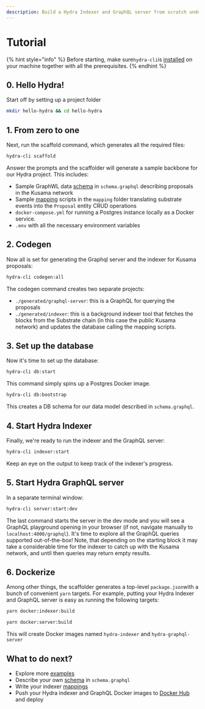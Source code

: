 ```yaml
---
description: Build a Hydra Indexer and GraphQL server from scratch under five minutes
---
```


# Tutorial

{% hint style="info" %}
Before starting, make sure`hydra-cli`is [installed](install-hydra.md) on your machine together with all the prerequisites. 
{% endhint %}

## 0. Hello Hydra!

Start off by setting up a project folder

```bash
mkdir hello-hydra && cd hello-hydra
```

## 1. From zero to one

Next, run the scaffold command, which generates all the required files:

```bash
hydra-cli scaffold
```

Answer the prompts and the scaffolder will generate a sample backbone for our Hydra project. This includes:

* Sample GraphWL data [schema](schema-spec/) in `schema.graphql` describing proposals in the Kusama network
* Sample [mapping](mappings.md) scripts in the `mapping` folder translating substrate events into the `Proposal` entity CRUD operations
* `docker-compose.yml` for running a Postgres instance locally as a Docker service.
* `.env` with all the necessary environment variables

## 2. Codegen

Now all is set for generating the Graphql server and the indexer for Kusama proposals:

```bash
hydra-cli codegen:all
```

The codegen command creates two separate projects:

* `./generated/graphql-server`: this is a GraphQL for querying the proposals
* `./generated/indexer`: this is a background indexer tool that fetches the blocks from the Substrate chain \(in this case the public Kusama network\) and updates the database calling the mapping scripts.

## 3. Set up the database

Now it's time to set up the database:

```bash
hydra-cli db:start
```

This command simply spins up a Postgres Docker image.

```bash
hydra-cli db:bootstrap
```

This creates a DB schema for our data model described in `schema.graphql`.

## 4. Start Hydra Indexer

Finally, we're ready to run the indexer and the GraphQL server:

```bash
hydra-cli indexer:start
```

Keep an eye on the output to keep track of the indexer's progress.

## 5. Start Hydra GraphQL server

In a separate terminal window:

```bash
hydra-cli server:start:dev
```

The last command starts the server in the dev mode and you will see a GraphQL playground opening in your browser \(if not, navigate manually to `localhost:4000/graphql`\). It's time to explore all the GraphQL queries supported out-of-the-box! Note, that depending on the starting block it may take a considerable time for the indexer to catch up with the Kusama network, and until then queries may return empty results.

## 6. Dockerize

Among other things, the scaffolder generates a top-level `package.json`with a bunch of convenient `yarn` targets. For example, putting your Hydra Indexer and GraphQL server is easy as running the following targets:

```bash
yarn docker:indexer:build
```

```bash
yarn docker:server:build
```

This will create Docker images named `hydra-indexer` and `hydra-graphql-server`

## What to do next?

* Explore more [examples](../examples/)
* Describe your own [schema](schema-spec/) in `schema.graphql`
* Write your indexer [mappings](mappings.md)
* Push your Hydra indexer and GraphQL Docker images to [Docker Hub](https://hub.docker.com/) and deploy  



